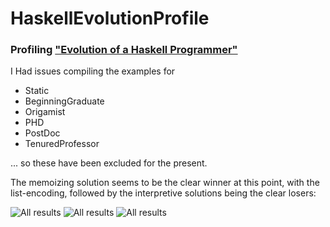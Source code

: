 HaskellEvolutionProfile
=======================

### Profiling ["Evolution of a Haskell Programmer"](http://www.willamette.edu/~fruehr/haskell/evolution.html)

I Had issues compiling the examples for

* Static
* BeginningGraduate
* Origamist
* PHD
* PostDoc
* TenuredProfessor

... so these have been excluded for the present.

The memoizing solution seems to be the clear winner at this point, with the
list-encoding, followed by the interpretive solutions being the clear losers:

<img src="https://raw.github.com/sordina/HaskellEvolutionProfile/master/images/1.png" alt="All results" />

<img src="https://raw.github.com/sordina/HaskellEvolutionProfile/master/images/2.png" alt="All results" />

<img src="https://raw.github.com/sordina/HaskellEvolutionProfile/master/images/3.png" alt="All results" />
